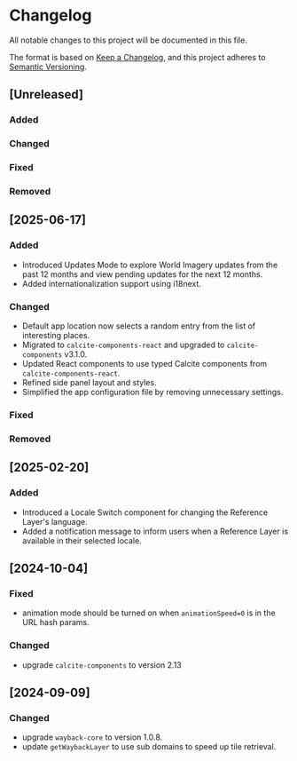 # Changelog

All notable changes to this project will be documented in this file.

The format is based on [Keep a Changelog](https://keepachangelog.com/en/1.1.0/),
and this project adheres to [Semantic Versioning](https://semver.org/spec/v2.0.0.html).

## [Unreleased]

### Added

### Changed

### Fixed

### Removed

## [2025-06-17]

### Added
- Introduced Updates Mode to explore World Imagery updates from the past 12 months and view pending updates for the next 12 months.
- Added internationalization support using i18next.

### Changed
- Default app location now selects a random entry from the list of interesting places.
- Migrated to `calcite-components-react` and upgraded to `calcite-components` v3.1.0.
- Updated React components to use typed Calcite components from `calcite-components-react`.
- Refined side panel layout and styles.
- Simplified the app configuration file by removing unnecessary settings.

### Fixed

### Removed

## [2025-02-20]

### Added
- Introduced a Locale Switch component for changing the Reference Layer's language.
- Added a notification message to inform users when a Reference Layer is available in their selected locale.

## [2024-10-04]

### Fixed
- animation mode should be turned on when `animationSpeed=0` is in the URL hash params.

### Changed
- upgrade `calcite-components` to version 2.13

## [2024-09-09]

### Changed
- upgrade `wayback-core` to version 1.0.8.
- update `getWaybackLayer` to use sub domains to speed up tile retrieval.

